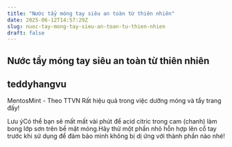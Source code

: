 ```yaml
---
title: "Nước tẩy móng tay siêu an toàn từ thiên nhiên"
date: 2025-06-12T14:57:29Z
slug: nuoc-tay-mong-tay-sieu-an-toan-tu-thien-nhien
draft: false
---
```


## Nước tẩy móng tay siêu an toàn từ thiên nhiên

## teddyhangvu

MentosMint - Theo TTVN
Rất hiệu quả trong việc dưỡng móng và tẩy trang đấy!

Lưu ýCó thể bạn sẽ mất mất vài phút để acid citric trong cam (chanh) làm bong lớp 
sơn trên bề mặt móng.Hãy thử một phần nhỏ hỗn hợp lên cổ tay trước khi sử dụng để 
đảm bảo mình không bị dị ứng với thành phần nào nhé!